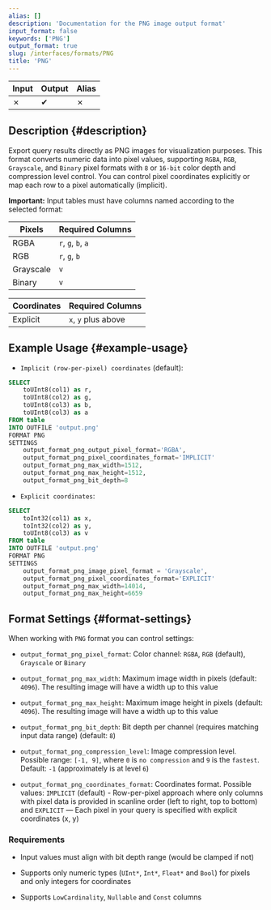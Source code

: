 ```yaml
---
alias: []
description: 'Documentation for the PNG image output format'
input_format: false
keywords: ['PNG']
output_format: true
slug: /interfaces/formats/PNG
title: 'PNG'
---
```



| Input | Output | Alias |
|-------|--------|-------|
| ✗     | ✔      |   ✗   |

	
## Description {#description}

Export query results directly as PNG images for visualization purposes. This format converts numeric data into pixel values, supporting `RGBA`, `RGB`, `Grayscale`, and `Binary` pixel formats with `8` or `16-bit` color depth and compression level control. You can control pixel coordinates explicitly or map each row to a pixel automatically (implicit).

**Important:** Input tables must have columns named according to the selected format:


| Pixels | Required Columns          | 
|--------------|---------------------------|
| RGBA         | `r`, `g`, `b`, `a`        | 
| RGB          | `r`, `g`, `b`             |                              
| Grayscale    | `v`                       | 
| Binary       | `v`                       |


| Coordinates | Required Columns          |
|-------------|---------------------------| 
|Explicit     | `x`, `y` plus above       | 



## Example Usage {#example-usage}
- `Implicit (row-per-pixel) coordinates` (default):
```sql
SELECT 
    toUInt8(col1) as r, 
    toUInt8(col2) as g,
    toUInt8(col3) as b, 
    toUInt8(col3) as a 
FROM table
INTO OUTFILE 'output.png'
FORMAT PNG
SETTINGS 
    output_format_png_output_pixel_format='RGBA', 
    output_format_png_pixel_coordinates_format='IMPLICIT'
    output_format_png_max_width=1512,
    output_format_png_max_height=1512,
    output_format_png_bit_depth=8
```

- `Explicit coordinates`:
```sql
SELECT 
    toInt32(col1) as x,
    toInt32(col2) as y,
    toUInt8(col3) as v
FROM table
INTO OUTFILE 'output.png'
FORMAT PNG
SETTINGS 
    output_format_png_image_pixel_format = 'Grayscale', 
    output_format_png_pixel_coordinates_format='EXPLICIT'
    output_format_png_max_width=14014,
    output_format_png_max_height=6659
```

## Format Settings {#format-settings}
When working with `PNG` format you can control settings:

- `output_format_png_pixel_format`: Color channel: `RGBA`, `RGB` (default), `Grayscale` or `Binary`

- `output_format_png_max_width`: Maximum image width in pixels (default: `4096`). The resulting image will have a width up to this value

- `output_format_png_max_height`: Maximum image height in pixels (default: `4096`). The resulting image will have a width up to this value

- `output_format_png_bit_depth`: Bit depth per channel (requires matching input data range) (default: `8`)

- `output_format_png_compression_level`: Image compression level. Possible range: `[-1, 9]`, where `0` is `no compression` and `9` is the `fastest`. Default: `-1` (approximately is at level `6`)

- `output_format_png_coordinates_format`: Coordinates format. Possible values: `IMPLICIT` (default) - Row-per-pixel approach where only columns with pixel data is provided in scanline order (left to right, top to bottom) and `EXPLICIT` — Each pixel in your query is specified with explicit coordinates (x, y)

### Requirements

* Input values must align with bit depth range (would be clamped if not)

* Supports only numeric types (`UInt*`, `Int*`, `Float*` and `Bool`) for pixels and only integers for coordinates

* Supports `LowCardinality`, `Nullable` and `Const` columns